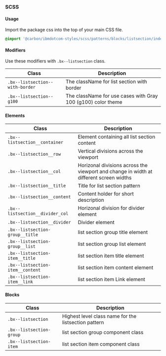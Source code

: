 ### SCSS

#### Usage

Import the package css into the top of your main CSS file.

```css
@import '@carbon/ibmdotcom-styles/scss/patterns/blocks/listsection/index';
```

#### Modifiers

Use these modifiers with `.bx--listsection` class.

| Class                           | Description                                                  |
| ------------------------------- | ------------------------------------------------------------ |
| `.bx--listsection--with-border` | The className for list section with border                   |
| `.bx--listsection--g100`        | The className for use cases with Gray 100 (g100) color theme |

#### Elements

| Class                            | Description                                                                            |
| -------------------------------- | -------------------------------------------------------------------------------------- |
| `.bx--listsection__container`    | Element containing all list section content                                            |
| `.bx--listsection__row`          | Vertical divisions across the viewport                                                 |
| `.bx--listsection__col`          | Horizonal divisions across the viewport and change in width at different screen widths |
| `.bx--listsection__title`        | Title for list section pattern                                                         |
| `.bx--listsection__content`      | Content holder for short description                                                   |
| `.bx--listsection__divider_col`  | Horizonal division for divider element                                                 |
| `.bx--listsection__divider`      | Divider element                                                                        |  |
| `.bx--listsection-group__title`  | list section group title element                                                       |
| `.bx--listsection-group__list`   | list section group list element                                                        |  |
| `.bx--listsection-item__title`   | list section item title element                                                        |
| `.bx--listsection-item__content` | list section item content element                                                      |
| `.bx--listsection-item__link`    | list section item Link element                                                         |

#### Blocks

| Class                    | Description                                          |
| ------------------------ | ---------------------------------------------------- |
| `.bx--listsection`       | Highest level class name for the listsection pattern |
| `.bx--listsection-group` | list section group component class                   |
| `.bx--listsection-item`  | list section item component class                    |
